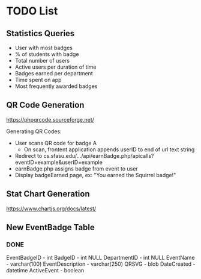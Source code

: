 # TODO List

## Statistics Queries
- User with most badges
- % of students with badge
- Total number of users
- Active users per duration of time
- Badges earned per department
- Time spent on app
- Most frequently awarded badges

## QR Code Generation
https://phpqrcode.sourceforge.net/

Generating QR Codes: 
- User scans QR code for badge A
  - On scan, frontent application appends userID to end of url text string
- Redirect to cs.sfasu.edu/.../api/earnBadge.php/apicalls?eventID=example&userID=example
- earnBadge.php assigns badge from event to user
- Display badgeEarned page, ex: "You earned the Squirrel badge!"

## Stat Chart Generation
https://www.chartjs.org/docs/latest/


## New EventBadge Table
### DONE
EventBadgeID - int
BadgeID - int NULL
DepartmentID - int NULL
EventName - varchar(100)
EventDescription - varchar(250)
QRSVG - blob
DateCreated - datetime
ActiveEvent - boolean

